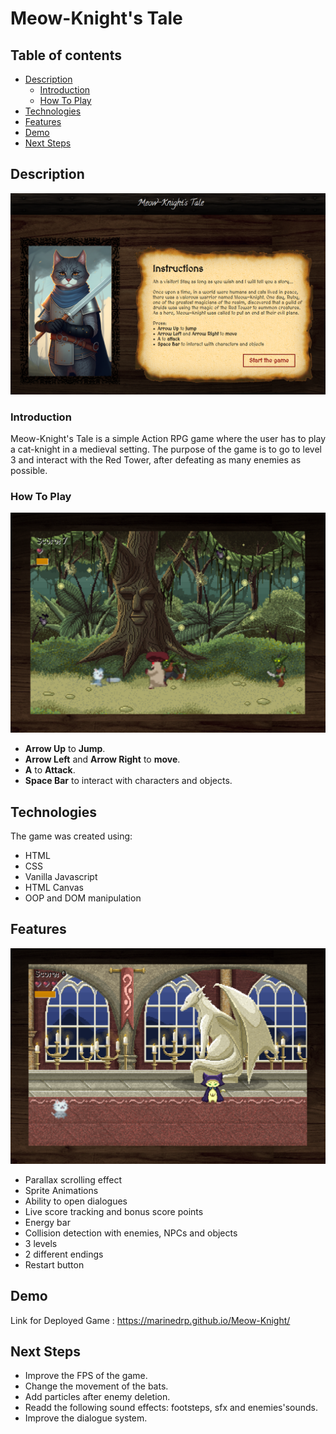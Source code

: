 # Meow-Knight's Tale

## Table of contents
* [Description](#description)
    - [Introduction](#introduction)
    - [How To Play](#how-to-play)
* [Technologies](#technologies)
* [Features](#features)
* [Demo](#demo)
* [Next Steps](#next-steps)


## Description

![screenshot1](./screenshots/screenshot1.png)

### Introduction
Meow-Knight's Tale is a simple Action RPG game where the user has to play a cat-knight in a medieval setting.
The purpose of the game is to go to level 3 and interact with the Red Tower, after defeating as many enemies as possible.


### How To Play

![screenshot2](./screenshots/screenshot2.png)

* **Arrow Up** to **Jump**.
* **Arrow Left** and **Arrow Right** to **move**.
* **A** to **Attack**.
* **Space Bar** to interact with characters and objects.

## Technologies
The game was created using:
* HTML
* CSS
* Vanilla Javascript
* HTML Canvas
* OOP and DOM manipulation

## Features

![screenshot3](./screenshots/screenshot3.png)

* Parallax scrolling effect
* Sprite Animations
* Ability to open dialogues
* Live score tracking and bonus score points
* Energy bar
* Collision detection with enemies, NPCs and objects
* 3 levels
* 2 different endings
* Restart button

## Demo
Link for Deployed Game : https://marinedrp.github.io/Meow-Knight/

## Next Steps
- Improve the FPS of the game.
- Change the movement of the bats.
- Add particles after enemy deletion.
- Readd the following sound effects: footsteps, sfx and enemies'sounds.
- Improve the dialogue system.